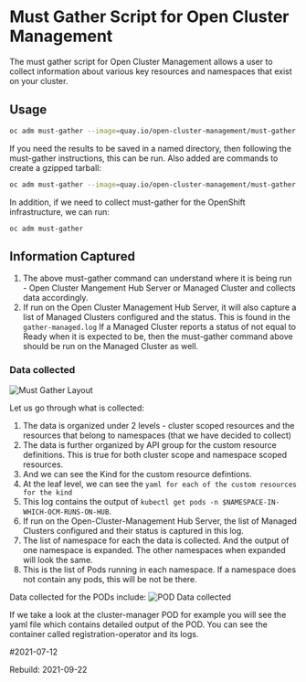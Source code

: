 # Must Gather Script for Open Cluster Management 
The must gather script for Open Cluster Management allows a user to collect information about various key resources and namespaces that exist on your cluster.

## Usage

```sh
oc adm must-gather --image=quay.io/open-cluster-management/must-gather:0.1.0-SNAPSHOT-2020-06-....
```

If you need the results to be saved in a named directory, then following the must-gather instructions, this can be run. Also added are commands to create a gzipped tarball:

```sh
oc adm must-gather --image=quay.io/open-cluster-management/must-gather:0.1.0-SNAPSHOT-2020-06-.... --dest-dir=SOMENAME ; tar -cvzf SOMENAME.tgz SOMENAME
```

In addition, if we need to collect must-gather for the OpenShift infrastructure, we can run:
```
oc adm must-gather
```

## Information Captured
1. The above must-gather command can understand where it is being run - Open Cluster Mangement Hub Server or Managed Cluster and collects data accordingly.
2. If run on the Open Cluster Management Hub Server, it will also capture a list of Managed Clusters configured and the status. This is found in the `gather-managed.log` If a Managed Cluster reports a status of not equal to Ready when it is expected to be, then the must-gather command above should be run on the Managed Cluster as well.

### Data collected

![Must Gather Layout](images/must-gather-image.png)


Let us go through what is collected:
1. The data is organized under 2 levels - cluster scoped resources and the resources that belong to namespaces (that we have decided to collect)
2. The data is further organized by API group for the custom resource definitions. This is true for both cluster scope and namespace scoped resources.
3. And we can see the Kind for the custom resource defintions.
4. At the leaf level, we can see the `yaml for each of the custom resources for the kind`
5. This log contains the output of `kubectl get pods -n $NAMESPACE-IN-WHICH-OCM-RUNS-ON-HUB`.
6. If run on the Open-Cluster-Management Hub Server, the list of Managed Clusters configured and their status is captured in this log.
7. The list of namespace for each the data is collected. And the output of one namespace is expanded. The other namespaces when expanded will look the same. 
8. This is the list of Pods running in each namespace. If a namespace does not contain any pods, this will be not be there.

Data collected for the PODs include:
![POD Data collected](images/pod-data.png)

If we take a look at the cluster-manager POD for example you will see the yaml file which contains detailed output of the POD. You can see the container called registration-operator and its logs.

#2021-07-12

Rebuild: 2021-09-22
